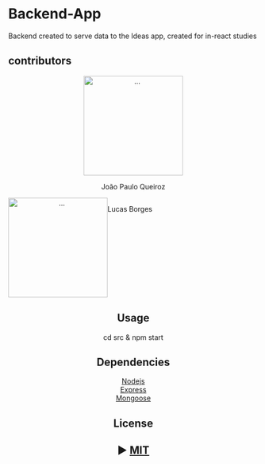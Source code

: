 # Backend-App
<p>
   Backend created to serve data to the Ideas app, created for in-react studies
<p>
   
## contributors
   <div align="center">
   <div align="center">
      <img src="https://avatars1.githubusercontent.com/u/20147907?s=400&u=8e9a1fc254784b7eb43d8ee39707bc2ad7c70996&v=4" alt="..." width="200px" height="200px" align="center" />
      <p align="center" >João Paulo Queiroz</p>
   
   <div align="center" style="display: flex;">
      <img src="https://avatars0.githubusercontent.com/u/13333634?s=400&v=4" alt="..." width="200px" height="200px" align="center" />
   
   <p align="center">Lucas Borges</p>
   
   </div>
   
   
## Usage
<p>
   cd src & npm start
</p>

## Dependencies
   [Nodejs](https://nodejs.org/en/)
   <br />
   [Express](https://expressjs.com/pt-br/)
   <br />
   [Mongoose](https://mongoosejs.com/)
## License
## ► [MIT](https://github.com/diego3g/react-vimeo/blob/master/LICENSE.md)

